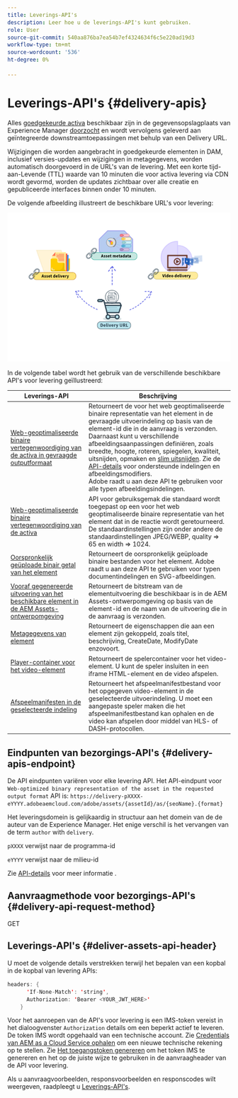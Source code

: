```yaml
---
title: Leverings-API's
description: Leer hoe u de leverings-API's kunt gebruiken.
role: User
source-git-commit: 540aa876ba7ea54b7ef4324634f6c5e220ad19d3
workflow-type: tm+mt
source-wordcount: '536'
ht-degree: 0%

---
```


# Leverings-API&#39;s {#delivery-apis}

Alles [goedgekeurde activa](approve-assets.md) beschikbaar zijn in de gegevensopslagplaats van Experience Manager [doorzocht](search-assets-api.md) en wordt vervolgens geleverd aan geïntegreerde downstreamtoepassingen met behulp van een Delivery URL.

Wijzigingen die worden aangebracht in goedgekeurde elementen in DAM, inclusief versies-updates en wijzigingen in metagegevens, worden automatisch doorgevoerd in de URL&#39;s van de levering. Met een korte tijd-aan-Levende (TTL) waarde van 10 minuten die voor activa levering via CDN wordt gevormd, worden de updates zichtbaar over alle creatie en gepubliceerde interfaces binnen onder 10 minuten.

De volgende afbeelding illustreert de beschikbare URL&#39;s voor levering:

![Leverings-API&#39;s](assets/delivery-url.png)

In de volgende tabel wordt het gebruik van de verschillende beschikbare API&#39;s voor levering geïllustreerd:

| Leverings-API | Beschrijving |
|---|---|
| [Web-geoptimaliseerde binaire vertegenwoordiging van de activa in gevraagde outputformaat](https://adobe-aem-assets-delivery-experimental.redoc.ly/#operation/getAssetSeoFormat) | Retourneert de voor het web geoptimaliseerde binaire representatie van het element in de gevraagde uitvoerindeling op basis van de element-id die in de aanvraag is verzonden. Daarnaast kunt u verschillende afbeeldingsaanpassingen definiëren, zoals breedte, hoogte, roteren, spiegelen, kwaliteit, uitsnijden, opmaken en [slim uitsnijden](/help/assets/dynamic-media/image-profiles.md). Zie de [API-details](https://adobe-aem-assets-delivery-experimental.redoc.ly/#operation/getAssetSeoFormat) voor ondersteunde indelingen en afbeeldingsmodifiers.<br>Adobe raadt u aan deze API te gebruiken voor alle typen afbeeldingsindelingen. |
| [Web-geoptimaliseerde binaire vertegenwoordiging van de activa](https://adobe-aem-assets-delivery-experimental.redoc.ly/#operation/getAsset) | API voor gebruiksgemak die standaard wordt toegepast op een voor het web geoptimaliseerde binaire representatie van het element dat in de reactie wordt geretourneerd. De standaardinstellingen zijn onder andere de standaardinstellingen JPEG/WEBP, quality => 65 en width => 1024. |
| [Oorspronkelijk geüploade binair getal van het element](https://adobe-aem-assets-delivery-experimental.redoc.ly/#operation/getAssetOriginal) | Retourneert de oorspronkelijk geüploade binaire bestanden voor het element. Adobe raadt u aan deze API te gebruiken voor typen documentindelingen en SVG-afbeeldingen. |
| [Vooraf gegenereerde uitvoering van het beschikbare element in de AEM Assets-ontwerpomgeving](https://adobe-aem-assets-delivery-experimental.redoc.ly/#operation/getAssetRendition) | Retourneert de bitstream van de elementuitvoering die beschikbaar is in de AEM Assets-ontwerpomgeving op basis van de element-id en de naam van de uitvoering die in de aanvraag is verzonden. |
| [Metagegevens van element](https://adobe-aem-assets-delivery-experimental.redoc.ly/#operation/getAssetMetadata) | Retourneert de eigenschappen die aan een element zijn gekoppeld, zoals titel, beschrijving, CreateDate, ModifyDate enzovoort. |
| [Player-container voor het video-element](https://adobe-aem-assets-delivery-experimental.redoc.ly/#operation/videoPlayerDelivery) | Retourneert de spelercontainer voor het video-element. U kunt de speler insluiten in een iframe HTML-element en de video afspelen. |
| [Afspeelmanifesten in de geselecteerde indeling](https://adobe-aem-assets-delivery-experimental.redoc.ly/#operation/videoManifestDelivery) | Retourneert het afspeelmanifestbestand voor het opgegeven video-element in de geselecteerde uitvoerindeling. U moet een aangepaste speler maken die het afspeelmanifestbestand kan ophalen en de video kan afspelen door middel van HLS- of DASH-protocollen. |

## Eindpunten van bezorgings-API&#39;s {#delivery-apis-endpoint}

De API eindpunten variëren voor elke levering API. Het API-eindpunt voor `Web-optimized binary representation of the asset in the requested output format` API is:
`https://delivery-pXXXX-eYYYY.adobeaemcloud.com/adobe/assets/{assetId}/as/{seoName}.{format}`

Het leveringsdomein is gelijkaardig in structuur aan het domein van de de auteur van de Experience Manager. Het enige verschil is het vervangen van de term `author` with `delivery`.

`pXXXX` verwijst naar de programma-id

`eYYYY` verwijst naar de milieu-id

Zie [API-details](https://adobe-aem-assets-delivery-experimental.redoc.ly/#tag/Assets) voor meer informatie .

## Aanvraagmethode voor bezorgings-API&#39;s {#delivery-api-request-method}

GET

## Leverings-API&#39;s {#deliver-assets-api-header}

U moet de volgende details verstrekken terwijl het bepalen van een kopbal in de kopbal van levering APIs:

```java
headers: {
      'If-None-Match': 'string',
      Authorization: 'Bearer <YOUR_JWT_HERE>'
    }
```

Voor het aanroepen van de API&#39;s voor levering is een IMS-token vereist in het dialoogvenster `Authorization` details om een beperkt actief te leveren. De token IMS wordt opgehaald van een technische account. Zie [Credentials van AEM as a Cloud Service ophalen](https://experienceleague.adobe.com/docs/experience-manager-cloud-service/content/implementing/developing/generating-access-tokens-for-server-side-apis.html?lang=en#fetch-the-aem-as-a-cloud-service-credentials) om een nieuwe technische rekening op te stellen. Zie [Het toegangstoken genereren](https://experienceleague.adobe.com/docs/experience-manager-cloud-service/content/implementing/developing/generating-access-tokens-for-server-side-apis.html?lang=en#generating-the-access-token) om het token IMS te genereren en het op de juiste wijze te gebruiken in de aanvraagheader van de API voor levering.

Als u aanvraagvoorbeelden, responsvoorbeelden en responscodes wilt weergeven, raadpleegt u [Leverings-API&#39;s](https://adobe-aem-assets-delivery-experimental.redoc.ly/#operation/getAssetSeoFormat).

